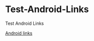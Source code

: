 # Test-Android-Links
Test Android Links

[Android links](https://drbf17.github.io/Test-Android-Links/)
